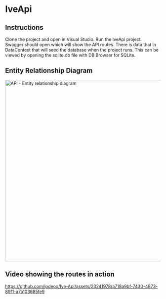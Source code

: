 # IveApi
## Instructions
Clone the project and open in Visual Studio. Run the IveApi project. Swagger should open which will show the API routes. There is data that in DataContext that will seed the database when the project runs. This can be viewed by opening the sqlite.db file with DB Browser for SQLite.

## Entity Relationship Diagram

<img width="585" alt="API - Entity relationship diagram" src="https://github.com/jodeoo/Ive-Api/assets/23241978/0e9b6eab-ad1a-4a2d-9628-cfad5caa64f1">

## Video showing the routes in action

https://github.com/jodeoo/Ive-Api/assets/23241978/a718a9bf-7430-4873-89f1-a7a103685fe9



